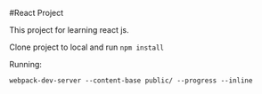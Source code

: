 #React Project

This project for learning react js.

Clone project to local and run `npm install`

Running:

`webpack-dev-server --content-base public/ --progress --inline`

